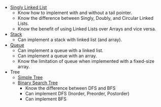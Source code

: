 - [Singly Linked List](./linked-list)
  - Know how to implement with and without a tail pointer.
  - Know the difference between Singly, Doubly, and Circular Linked Lists.
  - Know the benefit of using Linked Lists over Arrays and vice versa.
- [Stack](./stack)
  - Can implement a stack with linked list (and array).
- [Queue](./queue)
  - Can implement a queue with a linked list.
  - Can implement a queue with an array.
  - Know the limitation of queue when implemented with a fixed-size array.
- Tree
  - [Simple Tree](./tree/simple-tree/)
  - [Binary Search Tree](./tree/binary-search-tree/)
    - Know the difference between DFS and BFS
    - Can implement DFS (Inorder, Preorder, Postorder)
    - Can implement BFS